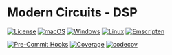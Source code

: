 # Modern Circuits - DSP

[![License](https://img.shields.io/badge/License-Boost_1.0-lightblue.svg)](https://www.boost.org/LICENSE_1_0.txt)
[![macOS](https://github.com/ModernCircuits/mc-dsp/actions/workflows/test_macos.yml/badge.svg)](https://github.com/ModernCircuits/mc-dsp/actions/workflows/test_macos.yml)
[![Windows](https://github.com/ModernCircuits/mc-dsp/actions/workflows/test_windows.yml/badge.svg)](https://github.com/ModernCircuits/mc-dsp/actions/workflows/test_windows.yml)
[![Linux](https://github.com/ModernCircuits/mc-dsp/actions/workflows/test_linux.yml/badge.svg)](https://github.com/ModernCircuits/mc-dsp/actions/workflows/test_linux.yml)
[![Emscripten](https://github.com/ModernCircuits/mc-dsp/actions/workflows/test_emscripten.yml/badge.svg)](https://github.com/ModernCircuits/mc-dsp/actions/workflows/test_emscripten.yml)

[![Pre-Commit Hooks](https://github.com/ModernCircuits/mc-dsp/actions/workflows/analyze_pre-commit_hooks.yml/badge.svg)](https://github.com/ModernCircuits/mc-dsp/actions/workflows/analyze_pre-commit_hooks.yml)
[![Coverage](https://github.com/ModernCircuits/mc-dsp/actions/workflows/analyze_coverage.yml/badge.svg)](https://github.com/ModernCircuits/mc-dsp/actions/workflows/analyze_coverage.yml)
[![codecov](https://codecov.io/gh/ModernCircuits/mc-dsp/branch/main/graph/badge.svg?token=5KSVLLAN12)](https://codecov.io/gh/ModernCircuits/mc-dsp)
